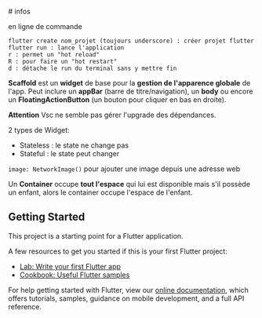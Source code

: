 # infos

en ligne de commande

    flutter create nom_projet (toujours underscore) : créer projet flutter
    flutter run : lance l'application
    r : permet un "hot reload"
    R : pour faire un "hot restart" 
    d : détache le run du terminal sans y mettre fin

**Scaffold** est un **widget** de base pour la **gestion de l'apparence globale** de l'app. Peut inclure un **appBar** (barre de titre/navigation), un **body** ou encore un **FloatingActionButton** (un bouton pour cliquer en bas en droite). 

**Attention** Vsc ne semble pas gérer l'upgrade des dépendances. 

2 types de Widget:
- Stateless : le state ne change pas
- Stateful : le state peut changer

`image: NetworkImage()` pour ajouter une image depuis une adresse web

Un **Container** occupe **tout l'espace** qui lui est disponible mais s'il possède un enfant, alors le container occupe l'espace de l'enfant.

## Getting Started

This project is a starting point for a Flutter application.

A few resources to get you started if this is your first Flutter project:

- [Lab: Write your first Flutter app](https://flutter.dev/docs/get-started/codelab)
- [Cookbook: Useful Flutter samples](https://flutter.dev/docs/cookbook)

For help getting started with Flutter, view our
[online documentation](https://flutter.dev/docs), which offers tutorials,
samples, guidance on mobile development, and a full API reference.
